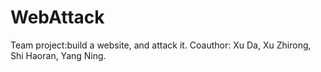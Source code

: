 # WebAttack
Team project:build a website, and attack it.
Coauthor: Xu Da, Xu Zhirong, Shi Haoran, Yang Ning.
